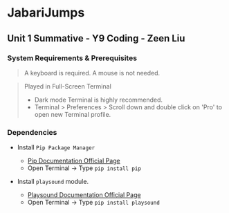 # JabariJumps
## Unit 1 Summative - Y9 Coding - Zeen Liu

### System Requirements & Prerequisites

> A keyboard is required.
> A mouse is not needed.

> Played in Full-Screen Terminal
> - Dark mode Terminal is highly recommended. 
> - Terminal > Preferences > Scroll down and double click on 'Pro' to open new Terminal profile.

### Dependencies
- Install ```Pip Package Manager```
  - [Pip Documentation Official Page](https://pypi.org/project/pip/)
  - Open Terminal -> Type ```pip install pip```
  
- Install ```playsound``` module.
  - [Playsound Documentation Official Page](https://pypi.org/project/playsound/)
  - Open Terminal -> Type ```pip install playsound```


